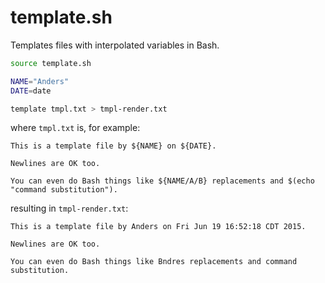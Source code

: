 # template.sh
Templates files with interpolated variables in Bash.


```sh
source template.sh

NAME="Anders"
DATE=date

template tmpl.txt > tmpl-render.txt
```

where `tmpl.txt` is, for example:

```
This is a template file by ${NAME} on ${DATE}.

Newlines are OK too.

You can even do Bash things like ${NAME/A/B} replacements and $(echo "command substitution").
```

resulting in `tmpl-render.txt`:

```
This is a template file by Anders on Fri Jun 19 16:52:18 CDT 2015.

Newlines are OK too.

You can even do Bash things like Bndres replacements and command substitution.
```
